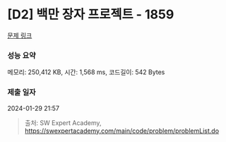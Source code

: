 # [D2] 백만 장자 프로젝트 - 1859 

[문제 링크](https://swexpertacademy.com/main/code/problem/problemDetail.do?contestProbId=AV5LrsUaDxcDFAXc) 

### 성능 요약

메모리: 250,412 KB, 시간: 1,568 ms, 코드길이: 542 Bytes

### 제출 일자

2024-01-29 21:57



> 출처: SW Expert Academy, https://swexpertacademy.com/main/code/problem/problemList.do